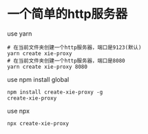 # 一个简单的http服务器

use yarn 
```shell
# 在当前文件夹创建一个http服务器，端口是9123(默认)
yarn create xie-proxy 
# 在当前文件夹创建一个http服务器，端口是8080
yarn create xie-proxy 8080
```

use npm install global
```shell
npm install create-xie-proxy -g 
create-xie-proxy
```

use npx
```shell
npx create-xie-proxy
```
